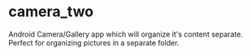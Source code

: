 # camera_two
Android Camera/Gallery app which will organize it's content separate. Perfect for organizing pictures in a separate folder.
